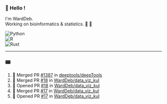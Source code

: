 ### :robot: Hello !

I'm WardDeb.  
Working on bioinformatics & statistics. 🧬 🧪  

![Python](https://img.shields.io/badge/python-3670A0?style=for-the-badge&logo=python&logoColor=ffdd54)  
![R](https://img.shields.io/badge/r-%23276DC3.svg?style=for-the-badge&logo=r&logoColor=white)  
![Rust](https://img.shields.io/badge/rust-%23000000.svg?style=for-the-badge&logo=rust&logoColor=white)  

---

### :pager:

<!--START_SECTION:activity-->
1. 🎉 Merged PR [#1387](https://github.com/deeptools/deepTools/pull/1387) in [deeptools/deepTools](https://github.com/deeptools/deepTools)
2. 🎉 Merged PR [#18](https://github.com/WardDeb/data_viz_kul/pull/18) in [WardDeb/data_viz_kul](https://github.com/WardDeb/data_viz_kul)
3. 💪 Opened PR [#18](https://github.com/WardDeb/data_viz_kul/pull/18) in [WardDeb/data_viz_kul](https://github.com/WardDeb/data_viz_kul)
4. 🎉 Merged PR [#17](https://github.com/WardDeb/data_viz_kul/pull/17) in [WardDeb/data_viz_kul](https://github.com/WardDeb/data_viz_kul)
5. 💪 Opened PR [#17](https://github.com/WardDeb/data_viz_kul/pull/17) in [WardDeb/data_viz_kul](https://github.com/WardDeb/data_viz_kul)
<!--END_SECTION:activity-->

